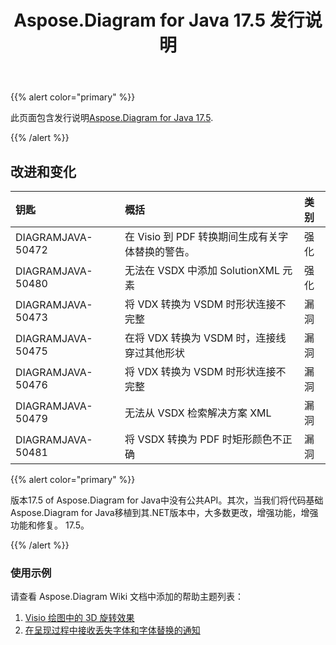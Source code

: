 ﻿---
title: Aspose.Diagram for Java 17.5 发行说明
type: docs
weight: 80
url: /zh/java/aspose-diagram-for-java-17-5-release-notes/
---
{{% alert color="primary" %}} 

此页面包含发行说明[Aspose.Diagram for Java 17.5](https://docs.aspose.com/diagram/java/aspose-diagram-for-java-17-5-release-notes/).

{{% /alert %}} 
## **改进和变化**

|**钥匙**|**概括**|**类别**|
|:- |:- |:- |
|DIAGRAMJAVA-50472|在 Visio 到 PDF 转换期间生成有关字体替换的警告。|强化|
|DIAGRAMJAVA-50480 |无法在 VSDX 中添加 SolutionXML 元素|强化|
|DIAGRAMJAVA-50473|将 VDX 转换为 VSDM 时形状连接不完整|漏洞|
|DIAGRAMJAVA-50475|在将 VDX 转换为 VSDM 时，连接线穿过其他形状|漏洞|
|DIAGRAMJAVA-50476|将 VDX 转换为 VSDM 时形状连接不完整|漏洞|
|DIAGRAMJAVA-50479|无法从 VSDX 检索解决方案 XML|漏洞|
|DIAGRAMJAVA-50481|将 VSDX 转换为 PDF 时矩形颜色不正确|漏洞|
{{% alert color="primary" %}} 

版本17.5 of Aspose.Diagram for Java中没有公共API。其次，当我们将代码基础Aspose.Diagram for Java移植到其.NET版本中，大多数更改，增强功能，增强功能和修复。 17.5。

{{% /alert %}} 
### **使用示例**
请查看 Aspose.Diagram Wiki 文档中添加的帮助主题列表：

1. [Visio 绘图中的 3D 旋转效果](/diagram/zh/java/3d-rotation-effects-in-a-visio-drawing/)
1. [在呈现过程中接收丢失字体和字体替换的通知](https://docs.asposeptyltd.com/display/diagramjava/Aspose.Diagram+Font+Operations#Aspose.DiagramFontOperations-ReceiveNotificationofMissingFontsandFontSubstitutionduringRendering)


